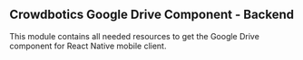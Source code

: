 ## Crowdbotics Google Drive Component - Backend

This module contains all needed resources to get the Google Drive component for React
Native mobile client.